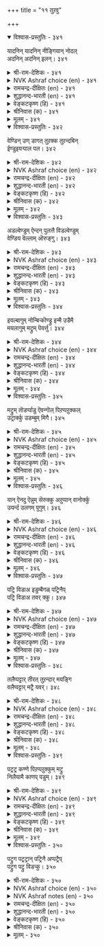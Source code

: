 +++
title = "११ तुऱवु"

+++


<details open><summary>विश्वास-प्रस्तुतिः - ३४१</summary>

यादनिन् यादनिन् नीङ्गियान् नोदल्  
अदनिन् अदनिन् इलन्।      ३४१
</details>

<details><summary>श्री-राम-देशिकः - ३४१</summary>

आसक्तिं कुरुते नैव यस्मिन् यस्मिश्व वस्तुनि ।  
तस्मात्तस्माद्वस्तुनः स न दुःखं लभते नरः ॥ ३४१॥
</details>

<details><summary>NVK Ashraf choice (en) - ३४१</summary>

०३४१
'Whatever thing of whatever kind' a man relinquishes,
Suffering 'there from, there from' he has none.
(G. Vanmikanathan), (M.S. Poornalingam Pillai)
</details>

<details><summary>रामचन्द्र-दीक्षितः (en) - ३४१</summary>

341\. yātaṉiṉ yātaṉiṉ nīṅkiyāṉ, nōtal  
ataṉiṉ ataṉiṉ ilaṉ.

341\. A man does not suffer pain from whatever things he has renounced.  
</details>

<details><summary>शुद्धानन्द-भारती (en) - ३४१</summary>

1\. யாதனின் யாதனின் நீங்கியான் நோதல்  
அதனின் அதனின் இலன்  
From what from what a man is free  
From that, from that his torments flee.        341  
</details>

<details><summary>वेङ्कटकृष्ण (हि) - ३४१</summary>

341
ज्यों ज्यों मिटती जायगी, जिस जिसमें आसक्ति ।  
त्यों त्यों तद्‍गत दुःख से, मुक्त हो रहा व्यक्ति ॥
</details>

<details><summary>श्रीनिवास (क) - ३४१</summary>

341. ऒब्बनु याव याव वस्तुगळिन्द सम्बन्धवन्नु कडिदुकॊण्डिरवनो आ वस्तुगळिन्द उण्टागुव बाधॆयिन्द अवनु
मुक्तनागुवनु.

</details>

<details><summary>मूलम् - ३४१</summary>

यादनिन् यादनिन् नीङ्गियान् नोदल्  
अदनिन् अदनिन् इलन्।      ३४१
</details>

<details open><summary>विश्वास-प्रस्तुतिः - ३४२</summary>

वेण्डिन् उण् डागत् तुऱक्क तुऱन्दबिन्  
ईण्डुइयऱ्पाल पल।      ३४२
</details>

<details><summary>श्री-राम-देशिकः - ३४२</summary>

यदीच्छसि सुखं वस्तुं सत्स्वेव वहुवस्तुषु ।  
जहि तानि महत्सौख्यं तव तेन भवेदपि ॥ ३४२॥
</details>

<details><summary>NVK Ashraf choice (en) - ३४२</summary>

०३४२
Renounce early if you seek joy;
For many are the delights in store after renouncing.
(P.S. Sundaram), (V.V.S. Aiyar)
</details>

<details><summary>रामचन्द्र-दीक्षितः (en) - ३४२</summary>

342\. vēṇṭiṉ, uṇṭākat tuṟakka; tuṟantapiṉ,  
īṇṭu iyaṟpāla pala.

342\. There is endless joy in early renunciation.  
</details>

<details><summary>शुद्धानन्द-भारती (en) - ३४२</summary>

2\. வேண்டின்உண் டாகத் துறக்க துறந்தபின்  
ஈண்டுஇயற் பால பல  
Give up all to gain the True  
And endless joys shall hence seek you.        342  
</details>

<details><summary>वेङ्कटकृष्ण (हि) - ३४२</summary>

342
संन्यासी यदि बन गया, यहीं कई आनन्द ।  
संन्यासी बन समय पर, यदि होना आनन्द ॥
</details>

<details><summary>श्रीनिवास (क) - ३४२</summary>

342. दुःखविल्लदिरुव नॆलॆयन्नु बयसुवुदादरॆ, ऎल्ल वस्तुगळन्नु इरुवागले तॊरॆदुबिडबेकु. तॊरॆद बळिक इल्लिये
(ई लोकदल्लिये) प्राप्तवागुव सुखगळु हलविवॆ.

</details>

<details><summary>मूलम् - ३४२</summary>

वेण्डिन् उण् डागत् तुऱक्क तुऱन्दबिन्  
ईण्डुइयऱ्पाल पल।      ३४२
</details>

<details open><summary>विश्वास-प्रस्तुतिः - ३४३</summary>

अडल्वेण्डुम् ऐन्दन् पुलत्तै विडल्वेण्डुम्  
वेण्डिय वॆल्लाम् ऒरुङ्गु।      ३४३
</details>

<details><summary>श्री-राम-देशिकः - ३४३</summary>

आदौ पञ्चेन्द्रियग्राह्याद्विषयाद्विरतो भवेत् ।  
पश्चात्सर्वपदार्थेषु त्यागबुद्धिर्वरा मता ॥ ३४३॥
</details>

<details><summary>NVK Ashraf choice (en) - ३४३</summary>

०३४३
To be controlled are the senses five
And to be given up at once are all cravings.
(N.V.K. Ashraf)
</details>

<details><summary>रामचन्द्र-दीक्षितः (en) - ३४३</summary>

343\. aṭal vēṇṭum, aintaṉ pulattai; viṭal vēṇṭum,  
vēṇṭiya ellām oruṅku.

343\. Subdue your senses and give up all your longings.  
</details>

<details><summary>शुद्धानन्द-भारती (en) - ३४३</summary>

3\. அடல்வேண்டும் ஐந்தன் புலத்தை விடல்வேண்டும்  
வேண்டிய எல்லாம் ஒருங்கு  
Curb the senses five and renounce  
The craving desires all at once.        343  
</details>

<details><summary>वेङ्कटकृष्ण (हि) - ३४३</summary>

343
दृढ़ता से करना दमन, पंचेन्द्रियगत राग ।  
उनके प्रेरक वस्तु सब, करो एकदम त्याग ॥
</details>

<details><summary>श्रीनिवास (क) - ३४३</summary>

343. ऐदु इन्द्रियगळ आडुम्बोलवन्नु नाशपडिसबेकु; आ इन्द्रियगळु बयसुव ऎल्ल भोग वस्तुगळन्नु ऒन्दे सारिगॆ
तॊरॆयबेकु.

</details>

<details><summary>मूलम् - ३४३</summary>

अडल्वेण्डुम् ऐन्दन् पुलत्तै विडल्वेण्डुम्  
वेण्डिय वॆल्लाम् ऒरुङ्गु।      ३४३
</details>

<details open><summary>विश्वास-प्रस्तुतिः - ३४४</summary>

इयल्बागुम् नोन्बिऱ्कॊण्ड्रु इन्मै उडैमै  
मयलागुम् मट्रुम् पॆयर्त्तु।      ३४४
</details>

<details><summary>श्री-राम-देशिकः - ३४४</summary>

सर्वसङ्गपरित्यागात् सुलभं वर्धते तपः ।  
बन्धनाद्योग विभ्रष्टस्त्वज्ञानवशगो भवेत् ॥ ३४४॥
</details>

<details><summary>NVK Ashraf choice (en) - ३४४</summary>

०३४४
Nature of penance is giving up everything.
Else, it is a return to snares once given up.
(N.V.K. Ashraf)
</details>

<details><summary>रामचन्द्र-दीक्षितः (en) - ३४४</summary>

344\. iyalpu ākum, nōṉpiṟku oṉṟu iṉmai; uṭaimai  
mayal ākum, maṟṟum peyarttu.

344\. Renunciation is the mark of asceticism. Any clinging leads to one’s delusion.  
</details>

<details><summary>शुद्धानन्द-भारती (en) - ३४४</summary>

4\. இயல்பாகும் நோன்பிற்கொன்று இன்மை உடைமை  
மயலாகும் மற்றும் பெயர்த்து.  
To have nothing is law of vows  
Having the least deludes and snares.        344  
</details>

<details><summary>वेङ्कटकृष्ण (हि) - ३४४</summary>

344
सर्वसंग का त्याग ही, तप का है गुण-मूल ।  
बन्धन फिर तप भंग कर, बने अविद्या-मूल ॥
</details>

<details><summary>श्रीनिवास (क) - ३४४</summary>

344. ऎल्लवन्नू तॊरॆदिरुवुदु. तपसिगॆ सहजगुणवॆनिसुवुदु; वस्तुगळन्नु पडॆदल्लि, अवु मत्तॆ मनसन्नु मरुळुगॊळिसि,
तपस्सिन तन्मयतॆयन्नु कॆडिसुवुवु.

</details>

<details><summary>मूलम् - ३४४</summary>

इयल्बागुम् नोन्बिऱ्कॊण्ड्रु इन्मै उडैमै  
मयलागुम् मट्रुम् पॆयर्त्तु।      ३४४
</details>

<details open><summary>विश्वास-प्रस्तुतिः - ३४५</summary>

मट्रुम् तॊडर्प्पाडु ऎवन्गॊल् पिऱप्पऱुक्कल्  
उट्रार्क्कु उडम्बुम् मिगै।      ३४५
</details>

<details><summary>श्री-राम-देशिकः - ३४५</summary>

संसारान्मुक्तिकामस्य देहो भवति भारदः ।  
तथा सत्यन्यदेहेन कुतः सम्बन्धकल्पनम् ॥ ३४५॥
</details>

<details><summary>NVK Ashraf choice (en) - ३४५</summary>

०३४५
When the body itself is a burden on the way to liberation,
Why carry other attachments? *
(P.S. Sundaram)
</details>

<details><summary>रामचन्द्र-दीक्षितः (en) - ३४५</summary>

345\. maṟṟum toṭarppāṭu evaṉkol? piṟappu aṟukkal  
uṟṟārkku uṭampum mikai.

345\. Why talk of other attachments; even our body is a hindrance.  
</details>

<details><summary>शुद्धानन्द-भारती (en) - ३४५</summary>

5\. மற்றும் தொடர்ப்பாடு எவன்கொல் பிறப்பறுக்கல்  
உற்றார்க்கு உடம்பும் மிகை  
Why add to bonds while this body  
Is too much for saints to be birth-free.        345  
</details>

<details><summary>वेङ्कटकृष्ण (हि) - ३४५</summary>

345
भव- बन्धन को काटते, बोझा ही है देह ।  
फिर औरों से तो कहो, क्यों संबन्ध- सनेह ॥
</details>

<details><summary>श्रीनिवास (क) - ३४५</summary>

345. हुट्टन्ने हरिदुकॊळ्ळलु प्रयत्निसुववरिगॆ शरीरवे ऒन्दु हॊरॆ; हागिरुवाग (वस्तु मोहदिन्द) मत्तष्टु तॊडरु,
सङ्कटगळन्नु बर माडीकॊळ्ळुवुदेकॆ?

</details>

<details><summary>मूलम् - ३४५</summary>

मट्रुम् तॊडर्प्पाडु ऎवन्गॊल् पिऱप्पऱुक्कल्  
उट्रार्क्कु उडम्बुम् मिगै।      ३४५
</details>

<details open><summary>विश्वास-प्रस्तुतिः - ३४६</summary>

यान् ऎनदु ऎन्नुम् सॆरुक्कु अऱुप्पान् वानोर्क्कु  
उयर्न्द उलगम् पुगुम्।      ३४६
</details>

<details><summary>श्री-राम-देशिकः - ३४६</summary>

मेमेदमहमेवेति नानाज्ञान विवर्जिताः ।  
प्राप्नुवन्ति मह्त्स्थानं देवनमपि दुर्लभम् ॥ ३४६॥
</details>

<details><summary>NVK Ashraf choice (en) - ३४६</summary>

०३४६
His is the world beyond heaven
Who is free of the delusion of "I" and "Mine".
(P.S. Sundaram)
</details>

<details><summary>रामचन्द्र-दीक्षितः (en) - ३४६</summary>

346\. 'yāṉ', ‘eṉatu’, eṉṉum cerukku aṟuppāṉ vāṉōrkku  
uyarnta ulakam pukum.

346\. He enters the abode of the gods who lays the axe at ‘I’ and ‘mine.’  
</details>

<details><summary>शुद्धानन्द-भारती (en) - ३४६</summary>

6\. யான்எனது என்னும் செருக்குஅறுப்பான் வானோர்க்கு  
உயர்ந்த உலகம் புகும்  
Who curbs the pride of I and mine  
Gets a world rare for gods to gain.        346  
</details>

<details><summary>वेङ्कटकृष्ण (हि) - ३४६</summary>

346
अहंकार ममकार को, जिसने किया समाप्त ।  
देवों को अप्राप्य भी, लोक करेगा प्राप्त ॥
</details>

<details><summary>श्रीनिवास (क) - ३४६</summary>

346. नानु नन्नदु ऎम्ब मोहवन्नु कत्तरिसिकॊण्डवनु देवतॆगळिगू ऎटुकद ऎत्तरवाद लोकवन्नु सेरुवनु.

</details>

<details><summary>मूलम् - ३४६</summary>

यान् ऎनदु ऎन्नुम् सॆरुक्कु अऱुप्पान् वानोर्क्कु  
उयर्न्द उलगम् पुगुम्।      ३४६
</details>

<details open><summary>विश्वास-प्रस्तुतिः - ३४७</summary>

पट्रि विडाअ इडुम्बैगळ् पट्रिनैप्  
पट्रि विडाअ तवर् क्कु।      ३४७
</details>

<details><summary>श्री-राम-देशिकः - ३४७</summary>

ममकारहङ्कृतिभ्यां विमुक्तो यो न जायते ।  
दुःखान्यपि न मुञ्चन्ति सर्वदा तं नराधमम् ॥ ३४७॥
</details>

<details><summary>NVK Ashraf choice (en) - ३४७</summary>

०३४७
Sorrows will never give up its hold on those
Who never give up their hold of desire. *
(W.H. Drew and J. Lazarus)
</details>

<details><summary>रामचन्द्र-दीक्षितः (en) - ३४७</summary>

347\. paṟṟi viṭāa, iṭumpaikaḷ-paṟṟiṉaip  
paṟṟi, viṭāatavarkku.

347\. Sufferings seize men of desire.  
</details>

<details><summary>शुद्धानन्द-भारती (en) - ३४७</summary>

7\. பற்றி விடாஅ இடும்பைகள் பற்றினைப்  
பற்றி விடாஅ தவர்க்கு  
Grief clings on and on to those  
Who cling to bonds without release.        347  
</details>

<details><summary>वेङ्कटकृष्ण (हि) - ३४७</summary>

347
अनासक्त जो न हुए, पर हैं अति आसक्त ।  
उनको लिपटें दुःख सब, और करें नहिं त्यक्त ॥
</details>

<details><summary>श्रीनिवास (क) - ३४७</summary>

347. नानु नन्नदॆम्ब व्यामोहगळन्नु अण्टिकॊण्डिरुववरन्नु दुःखगळू बिडदॆ बिगियागि अण्टिकॊळ्ळुत्तवॆ.

</details>

<details><summary>मूलम् - ३४७</summary>

पट्रि विडाअ इडुम्बैगळ् पट्रिनैप्  
पट्रि विडाअ तवर् क्कु।      ३४७
</details>

<details open><summary>विश्वास-प्रस्तुतिः - ३४८</summary>

तलैप्पट्टार् तीरत् तुऱन्दार् मयङ्गि  
वलैप्पट्टार् मट्रै यवर्।      ३४८
</details>

<details><summary>श्री-राम-देशिकः - ३४८</summary>

उत्तमः स हि म्न्तव्यः सर्वे त्याजति यः क्षणे ।  
अज्ञानवशमापन्ना भवन्ति मनुजाः परे ॥ ३४८॥
</details>

<details><summary>NVK Ashraf choice (en) - ३४८</summary>

०३४८
Those who give up all are saved.
The rest are caught in the snare of delusion. *
(P.S. Sundaram)
</details>

<details><summary>रामचन्द्र-दीक्षितः (en) - ३४८</summary>

348\. talaippaṭṭār, tīrat tuṟantār; mayaṅki  
valaippaṭṭār, maṟṟaiyavar.

348\. Salvation is for one of renunciation; others get entangled in endless births and deaths.  
</details>

<details><summary>शुद्धानन्द-भारती (en) - ३४८</summary>

8\. தலைப்பட்டார் தீரத் துறந்தார் மயங்கி  
வலைப்பட்டார் மற்றை யவர்  
Who renounce all are free from care  
Others suffer delusive snare.        348  
</details>

<details><summary>वेङ्कटकृष्ण (हि) - ३४८</summary>

348
पूर्ण त्याग से पा चुके, मोक्ष- धाम वे धन्य ।  
भव- बाधा के जाल में, फँसें मोह- वश अन्य ॥
</details>

<details><summary>श्रीनिवास (क) - ३४८</summary>

348. ऎल्लवन्नू तॊरॆदवरु मुक्तियन्नु पडॆदवरु; तॊरॆयदॆ उळिदवरॆल्ल मैमरॆतु (हुट्टु सावुगळ) बलॆयल्लि
सिलुकिदवरु.

</details>

<details><summary>मूलम् - ३४८</summary>

तलैप्पट्टार् तीरत् तुऱन्दार् मयङ्गि  
वलैप्पट्टार् मट्रै यवर्।      ३४८
</details>

<details open><summary>विश्वास-प्रस्तुतिः - ३४९</summary>

पट्रट्र कण्णे पिऱप्पऱुक्कुम् मट्रु  
निलैयामै काणप् पडुम्।      ३४९
</details>

<details><summary>श्री-राम-देशिकः - ३४९</summary>

द्विविधे बन्धने याते जन्मदुःखं विमुच्यते ।  
अन्यथा जन्ममरण प्रवाहस्त्वनवस्थित्ः ॥ ३४९॥
</details>

<details><summary>NVK Ashraf choice (en) - ३४९</summary>

०३४९
Detachment alone severs rebirth.
All else will be found transient.
(N.V.K. Ashraf), (M.S. Poornalingam Pillai)
</details>

<details><summary>रामचन्द्र-दीक्षितः (en) - ३४९</summary>

349\. paṟṟu aṟṟakaṇṇē piṟappu aṟukkum; maṟṟum  
nilaiyāmai kāṇappaṭum.

349\. Cut off all attachments; you cut off the tangle of life; otherwise you are caught.  
</details>

<details><summary>शुद्धानन्द-भारती (en) - ३४९</summary>

9\. பற்றற்ற கண்ணே பிறப்பறுக்கும் மற்று  
நிலையாமை காணப் படும்  
Bondage cut off, rebirth is off  
The world then seems instable stuff.        349  
</details>

<details><summary>वेङ्कटकृष्ण (हि) - ३४९</summary>

349
मिटते ही आसक्ति के, होगी भव से मुक्ति ।  
बनी रहेगी अन्यथा, अनित्यता की भुक्ति ॥
</details>

<details><summary>श्रीनिवास (क) - ३४९</summary>

349. नानु नन्नदु ऎम्ब इब्बगॆयाद सम्बन्ध हरिदु होदॊडनॆये हुट्टु हरियुवुदु; अदिल्लवादरॆ, हुट्टु
सावुगळिन्द नॆलॆयिल्लदॆ तॊळलाडबेकागुवुदु.

</details>

<details><summary>मूलम् - ३४९</summary>

पट्रट्र कण्णे पिऱप्पऱुक्कुम् मट्रु  
निलैयामै काणप् पडुम्।      ३४९
</details>

<details open><summary>विश्वास-प्रस्तुतिः - ३५०</summary>

पट्रुग पट्रट्रान् पट्रिनै अप्पट्रैप्  
पट्रुग पट्रु विडऱ्कु।      ३५०
</details>

<details><summary>श्री-राम-देशिकः - ३५०</summary>

सर्वबन्धविनिर्मुक्ते हरौ बध्नाति यो मनः ।  
सर्वस्माद् बन्धनामुक्तिः स्वतस्तस्य भविष्यति ॥ ३५०॥
</details>

<details><summary>NVK Ashraf choice (en) - ३५०</summary>

०३५०
Cling to the one who clings to nothing;
And so clinging, cease to cling.
(P.S. Sundaram)
</details>

<details><summary>NVK Ashraf notes (en) - ३५०</summary>

३५०. Moreover, “To one who does not cling realizing what to cling, clinging ills will not cling. * - (P.S. Sundaram) - Kural ३५९  
</details>

<details><summary>रामचन्द्र-दीक्षितः (en) - ३५०</summary>

350\. paṟṟuka, paṟṟu aṟṟāṉ paṟṟiṉai! ap paṟṟaip  
paṟṟuka, paṟṟu viṭaṟku!.

350\. Cling fast to Him who is free from all desire. Seek Him for your freedom, from attachment.
</details>

<details><summary>शुद्धानन्द-भारती (en) - ३५०</summary>

10\. பற்றுக பற்றற்றான் பற்றினை அப்பற்றைப்  
பற்றுக பற்று விடற்கு  
Bind Thyself to the unbound one  
That binding breaks all bonds anon.        350  
</details>

<details><summary>वेङ्कटकृष्ण (हि) - ३५०</summary>

350
वीतराग के राग में, हो तेरा अनुराग ।  
सुदृढ़ उसी में रागना, जिससे पाय विराग ॥
</details>

<details><summary>श्रीनिवास (क) - ३५०</summary>

350. आशॆय बन्धनवन्नु कत्तरिसिकॊण्डवनु देवरु; नावि ई लोकदल्लिरुव व्यामोहवन्नु कत्तरिसिकॊळ्ळबेकादरॆ, आ
देवरल्लि शरणागबेकु.
</details>

<details><summary>मूलम् - ३५०</summary>

पट्रुग पट्रट्रान् पट्रिनै अप्पट्रैप्  
पट्रुग पट्रु विडऱ्कु।      ३५०
</details>
